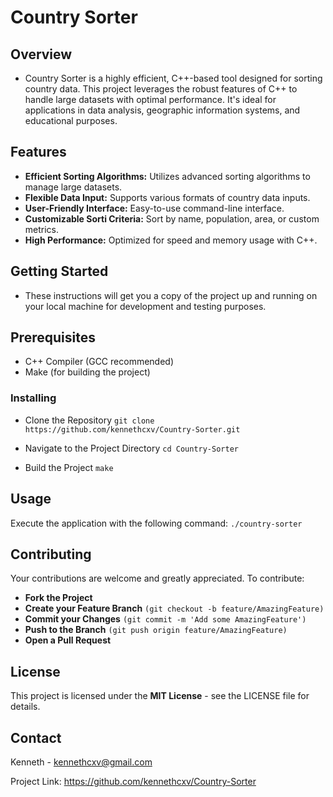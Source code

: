 # Country Sorter
## Overview
- Country Sorter is a highly efficient, C++-based tool designed for sorting country data. This project leverages the robust features of C++ to handle large datasets with optimal performance. It's ideal for applications in data analysis, geographic information systems, and educational purposes.

## Features
- **Efficient Sorting Algorithms:** Utilizes advanced sorting algorithms to manage large datasets.
- **Flexible Data Input:** Supports various formats of country data inputs.
- **User-Friendly Interface:** Easy-to-use command-line interface.
- **Customizable Sorti Criteria:** Sort by name, population, area, or custom metrics.
- **High Performance:** Optimized for speed and memory usage with C++.

## Getting Started
- These instructions will get you a copy of the project up and running on your local machine for development and testing purposes.

## Prerequisites
- C++ Compiler (GCC recommended)
- Make (for building the project)

### Installing
- Clone the Repository
  ```git clone https://github.com/kennethcxv/Country-Sorter.git```

- Navigate to the Project Directory
  ``cd Country-Sorter``

- Build the Project
  ```make```

## Usage
Execute the application with the following command:
  ```./country-sorter```

## Contributing
Your contributions are welcome and greatly appreciated. To contribute:

- **Fork the Project**
- **Create your Feature Branch** ```(git checkout -b feature/AmazingFeature)```
- **Commit your Changes** ```(git commit -m 'Add some AmazingFeature')```
- **Push to the Branch** ```(git push origin feature/AmazingFeature)```
- **Open a Pull Request**

## License
This project is licensed under the **MIT License** - see the LICENSE file for details.

## Contact
Kenneth - kennethcxv@gmail.com

Project Link: https://github.com/kennethcxv/Country-Sorter
